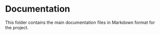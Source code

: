 # Documentation

This folder contains the main documentation files in Markdown format for the project.